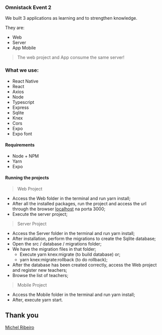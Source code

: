 ### Omnistack Event 2

We built 3 applications as learning and to strengthen knowledge.


They are:
- Web
- Server
- App Mobile

> The web project and App consume the same server!
>


### What we use:

- React Native
- React
- Axios
- Node
- Typescript
- Express
- Sqlite
- Knex
- Cors
- Expo
- Expo font

#### Requirements
- Node + NPM
- Yarn
- Expo

#### Running the projects

> Web Project

- Access the Web folder in the terminal and run yarn install;
- After all the installed packages, run the project and access the url through the browser [localhost](http://localhost:3000) na porta 3000;
- Execute the server project;

> Server Project

- Access the Server folder in the terminal and run yarn install;
- After installation, perform the migrations to create the Sqlite database;
- Open the src / database / migrations folder;
- We have the migration files in that folder;
    - Execute yarn knex:migrate (to build database) or;
    - yarn knex:migrate:rollback (to do rollback);
- After the database has been created correctly, access the Web project and register new teachers;
- Browse the list of teachers;

> Mobile Project
- Access the Mobile folder in the terminal and run yarn install;
- After, execute yarn start.

## Thank you
 
[Michel Ribeiro](http://mailto:michelribeiro2004@gmail.com) 
